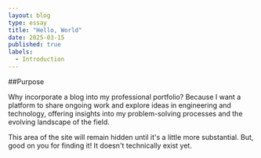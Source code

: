 ```yaml
---
layout: blog
type: essay
title: "Hello, World"
date: 2025-03-15
published: true
labels:
  - Introduction
---
```


##Purpose

Why incorporate a blog into my professional portfolio? Because I want a platform to share ongoing work and explore ideas in engineering and technology, offering insights into my problem-solving processes and the evolving landscape of the field.

This area of the site will remain hidden until it's a little more substantial. But, good on you for finding it! It doesn't technically exist yet.
